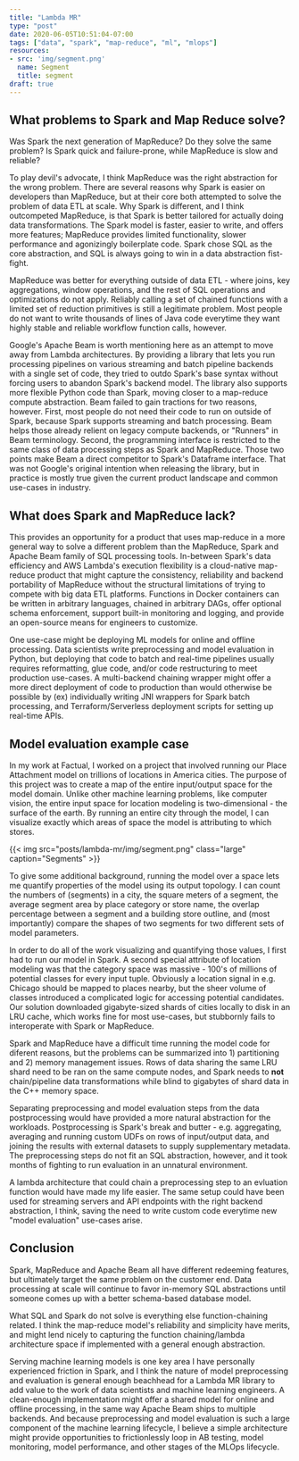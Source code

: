 ```yaml
---
title: "Lambda MR"
type: "post"
date: 2020-06-05T10:51:04-07:00
tags: ["data", "spark", "map-reduce", "ml", "mlops"]
resources:
- src: 'img/segment.png'
  name: Segment
  title: segment
draft: true
---
```


## What problems to Spark and Map Reduce solve?

Was Spark the next generation of MapReduce? Do they solve the same
problem? Is Spark quick and failure-prone, while MapReduce is slow
and reliable?

To play devil's advocate, I think MapReduce was the right abstraction
for the wrong problem. There are several reasons why Spark is easier on
developers than MapReduce, but at their core both attempted to solve the
problem of data ETL at scale. Why Spark is different, and I think
outcompeted MapReduce, is that Spark is better tailored for actually doing data
transformations. The Spark model is faster, easier to write, and offers
more features; MapReduce provides limited functionality, slower performance
and agonizingly boilerplate code. Spark chose
SQL as the core abstraction, and SQL is always going to win in a data
abstraction fist-fight.

MapReduce was better for everything outside of data ETL - where joins, key
aggregations, window operations, and the rest of SQL operations and
optimizations do not apply. Reliably calling a set of chained functions
with a limited set of reduction primitives is still a legitimate
problem. Most people do not want to write thousands of lines of Java
code everytime they want highly stable and reliable workflow function
calls, however.

Google's Apache Beam is worth mentioning here as an attempt to move
away from Lambda architectures. By providing a library that lets you run
processing pipelines on various streaming and batch pipeline backends
with a single set of code, they tried to outdo Spark's base syntax
without forcing users to abandon Spark's backend model. The library also
supports more flexible Python code than Spark, moving closer to a map-reduce
compute abstraction. Beam failed to gain tractions for two
reasons, however. First, most people do not need their code to run on
outside of Spark, because Spark supports streaming and batch processing.
Beam helps those already relient on legacy compute backends, or
"Runners" in Beam terminology. Second, the programming interface is
restricted to the same class of data processing steps as Spark and
MapReduce. Those two points make Beam  a direct competitor to
Spark's Dataframe interface. That was not Google's original
intention when releasing the library, but in practice is mostly true
given the current product landscape and common use-cases in industry.

## What does Spark and MapReduce lack?

This provides an opportunity for a product that uses map-reduce in a
more general way to solve a different problem than the MapReduce, Spark and
Apache Beam family of SQL processing tools. In-between Spark's data
efficiency and AWS Lambda's execution flexibility is a cloud-native
map-reduce product that might capture the consistency, reliability and backend
portability of MapReduce without the structural limitations of trying to
compete with big data ETL platforms. Functions in Docker containers can
be written in arbitrary languages, chained in arbitrary DAGs, offer
optional schema enforcement, support built-in monitoring and logging, and
provide an open-source means for engineers to customize.

One use-case might be deploying ML models for online and offline
processing. Data scientists write preprocessing and model evaluation in
Python, but deploying that code to batch and real-time
pipelines usually requires reformatting, glue code, and/or code
restructuring to meet production use-cases. A multi-backend chaining
wrapper might
offer a more direct deployment of code to production than would
otherwise be possible by (ex) individually writing JNI wrappers for Spark
batch processing, and Terraform/Serverless deployment scripts for
setting up real-time APIs.

## Model evaluation example case

In my work at Factual, I worked on a project that involved running our
Place Attachment model on trillions of locations in America cities. The
purpose of this project was to create a map of the entire input/output
space for the model domain. Unlike other machine learning problems, like
computer vision, the entire input space for location modeling is
two-dimensional - the surface of the earth. By running an entire city
through the model, I can visualize exactly which areas of space the
model is attributing to which stores.

<!--<div class="center">-->
  <!--{{< figure src="img/segment.png" name="Segment" width="400" >}}-->
<!--</div>-->
{{< img src="posts/lambda-mr/img/segment.png" class="large" caption="Segments" >}}

To give some additional background, running the model over a space lets
me quantify properties of the model using its output topology.
I can count the numbers of (segments) in a city, the square meters of
a segment, the average segment area by place category or store name, the
overlap percentage between a segment and a building store outline, and
(most importantly) compare the shapes of two segments for two different
sets of model parameters.

In order to do all of the work visualizing and quantifying those values,
I first had to run our model in Spark. A second special attribute of
location modeling was that the category space was massive - 100's of
millions of potential classes for every input tuple. Obviously a
location signal in e.g. Chicago should be mapped to places nearby, but
the sheer volume of classes introduced a complicated logic for accessing
potential candidates. Our solution downloaded gigabyte-sized shards of
cities locally to disk in an LRU cache, which works fine for most
use-cases, but stubbornly fails to interoperate with Spark or MapReduce.

Spark and MapReduce have a difficult time running the model code for
diferent reasons, but the problems can be summarized into 1) partitioning and 2) memory
management issues. Rows of data sharing the same LRU shard need to be ran
on the same compute nodes, and Spark needs to __not__ chain/pipeline data
transformations while blind to gigabytes of shard data in the C++ memory
space.

Separating preprocessing and model evaluation steps from the data
postprocessing would have provided a more natural abstraction for the
workloads. Postprocessing is Spark's break and butter - e.g. aggregating, averaging
and running custom UDFs on rows of input/output data, and joining the
results with external datasets to supply supplementary metadata.
The preprocessing steps do not fit an SQL abstraction,
however, and it took months of fighting to run evaluation in an unnatural
environment.

A lambda architecture that could chain a preprocessing step to an
evluation function would have made my life easier. The same setup could
have been used for streaming servers and API endpoints with the right
backend abstraction, I think, saving the need to write custom code
everytime new "model evaluation" use-cases arise.

## Conclusion

Spark, MapReduce and Apache Beam all have different redeeming features,
but ultimately target the same problem on the customer end. Data
processing at scale will continue to favor in-memory SQL abstractions
until someone comes up with a better schema-based database model.

What SQL and Spark do not solve is everything else function-chaining
related. I think the map-reduce model's reliability and simplicity have
merits, and might lend nicely to capturing the function
chaining/lambda architecture space if implemented with a general enough
abstraction.

Serving machine learning models is one key area I have personally
experienced friction in Spark, and I think the
nature of model preprocessing and evaluation is general enough beachhead
for a Lambda MR library to add value to the work of data scientists and
machine learning engineers. A clean-enough implementation might
offer a shared model for online and offline processing, in the same way
Apache Beam ships to multiple backends. And because preprocessing and
model evaluation is such a large component of the machine learning lifecycle,
I believe a simple architecture might provide opportunities to
frictionlessly loop in AB testing, model monitoring, model performance,
and other stages of the MLOps lifecycle.

